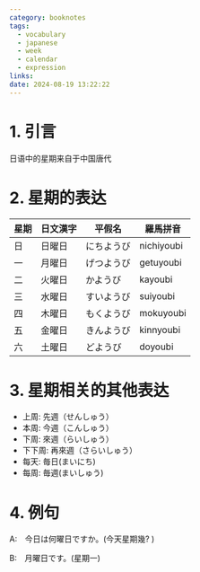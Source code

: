 ```yaml
---
category: booknotes
tags:
  - vocabulary
  - japanese
  - week
  - calendar
  - expression
links: 
date: 2024-08-19 13:22:22
---
```

# 1. 引言

日语中的星期来自于中国唐代

# 2. 星期的表达

| 星期  | 日文漢字 | 平假名   | 羅馬拼音       |
| --- | ---- | ----- | ---------- |
| 日   | 日曜日  | にちようび | nichiyoubi |
| 一   | 月曜日  | げつようび | getuyoubi  |
| 二   | 火曜日  | かようび  | kayoubi    |
| 三   | 水曜日  | すいようび | suiyoubi   |
| 四   | 木曜日  | もくようび | mokuyoubi  |
| 五   | 金曜日  | きんようび | kinnyoubi  |
| 六   | 土曜日  | どようび  | doyoubi    |

# 3. 星期相关的其他表达

- 上周: 先週（せんしゅう）
- 本周: 今週（こんしゅう）
- 下周: 來週（らいしゅう）
- 下下周: 再來週（さらいしゅう）
- 每天: 毎日(まいにち)
- 每周: 毎週(まいしゅう)

# 4. 例句

A:　今日は何曜日ですか。(今天星期幾? )

B:　月曜日です。(星期一)